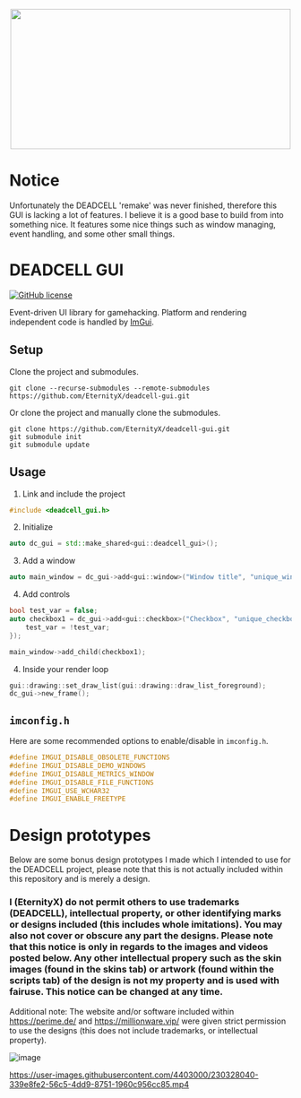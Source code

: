 <p align="center">
  <img width="500" height="250" src="https://i.imgur.com/cEwKoeV.png">
</p>

# Notice
Unfortunately the DEADCELL 'remake' was never finished, therefore this GUI is lacking a lot of features. I believe it is a good base to build from into something nice. It features some nice things such as window managing, event handling, and some other small things.

# DEADCELL GUI
[![GitHub license](https://img.shields.io/badge/license-BSD3-red)](https://github.com/EternityX/DEADCELL-GUI/blob/master/LICENSE)

Event-driven UI library for gamehacking. Platform and rendering independent code is handled by [ImGui](https://github.com/ocornut/imgui).

## Setup
Clone the project and submodules.
```
git clone --recurse-submodules --remote-submodules https://github.com/EternityX/deadcell-gui.git
```

Or clone the project and manually clone the submodules.

```
git clone https://github.com/EternityX/deadcell-gui.git
git submodule init
git submodule update
```

## Usage
1. Link and include the project
```cpp
#include <deadcell_gui.h>
```

2. Initialize
```cpp
auto dc_gui = std::make_shared<gui::deadcell_gui>();
```

3. Add a window
```cpp
auto main_window = dc_gui->add<gui::window>("Window title", "unique_window_id");
```

4. Add controls
```cpp
bool test_var = false;
auto checkbox1 = dc_gui->add<gui::checkbox>("Checkbox", "unique_checkbox_id", &test_var, [&]() {
    test_var = !test_var;
});

main_window->add_child(checkbox1);
```

4. Inside your render loop
```cpp
gui::drawing::set_draw_list(gui::drawing::draw_list_foreground);
dc_gui->new_frame();
```

## `imconfig.h`
Here are some recommended options to enable/disable in `imconfig.h`.

```cpp
#define IMGUI_DISABLE_OBSOLETE_FUNCTIONS
#define IMGUI_DISABLE_DEMO_WINDOWS
#define IMGUI_DISABLE_METRICS_WINDOW
#define IMGUI_DISABLE_FILE_FUNCTIONS
#define IMGUI_USE_WCHAR32
#define IMGUI_ENABLE_FREETYPE
```

# Design prototypes

Below are some bonus design prototypes I made which I intended to use for the DEADCELL project, please note that this is not actually included within this repository and is merely a design.

### I (EternityX) do not permit others to use trademarks (DEADCELL), intellectual property, or other identifying marks or designs included (this includes whole imitations). You may also not cover or obscure any part the designs. Please note that this notice is only in regards to the images and videos posted below. Any other intellectual propery such as the skin images (found in the skins tab) or artwork (found within the scripts tab) of the design is not my property and is used with fairuse. This notice can be changed at any time.

Additional note: The website and/or software included within https://perime.de/ and https://millionware.vip/ were given strict permission to use the designs (this does not include trademarks, or intellectual property).

![image](https://user-images.githubusercontent.com/4403000/230327126-c4c0a408-07c5-4616-9100-14e13b10fc75.png)

https://user-images.githubusercontent.com/4403000/230328040-339e8fe2-56c5-4dd9-8751-1960c956cc85.mp4

